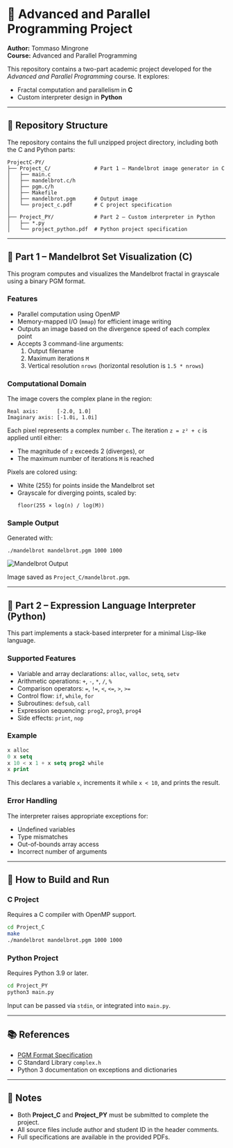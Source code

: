 # 🧵 Advanced and Parallel Programming Project

**Author:** Tommaso Mingrone  
**Course:** Advanced and Parallel Programming

This repository contains a two-part academic project developed for the *Advanced and Parallel Programming* course. It explores:
- Fractal computation and parallelism in **C**
- Custom interpreter design in **Python**

---

## 📁 Repository Structure

The repository contains the full unzipped project directory, including both the C and Python parts:

```
ProjectC-PY/
├── Project_C/              # Part 1 – Mandelbrot image generator in C
│   ├── main.c
│   ├── mandelbrot.c/h
│   ├── pgm.c/h
│   ├── Makefile
│   ├── mandelbrot.pgm      # Output image
│   └── project_c.pdf       # C project specification
│
├── Project_PY/             # Part 2 – Custom interpreter in Python
│   ├── *.py
│   └── project_python.pdf  # Python project specification
```

---

## 🧠 Part 1 – Mandelbrot Set Visualization (C)

This program computes and visualizes the Mandelbrot fractal in grayscale using a binary PGM format.

### Features

- Parallel computation using OpenMP
- Memory-mapped I/O (`mmap`) for efficient image writing
- Outputs an image based on the divergence speed of each complex point
- Accepts 3 command-line arguments:
  1. Output filename
  2. Maximum iterations `M`
  3. Vertical resolution `nrows` (horizontal resolution is `1.5 * nrows`)

### Computational Domain

The image covers the complex plane in the region:

```
Real axis:      [-2.0, 1.0]
Imaginary axis: [-1.0i, 1.0i]
```

Each pixel represents a complex number `c`. The iteration `z = z² + c` is applied until either:
- The magnitude of `z` exceeds 2 (diverges), or
- The maximum number of iterations `M` is reached

Pixels are colored using:

- White (255) for points inside the Mandelbrot set
- Grayscale for diverging points, scaled by:
  ```
  floor(255 × log(n) / log(M))
  ```

### Sample Output

Generated with:

```
./mandelbrot mandelbrot.pgm 1000 1000
```

![Mandelbrot Output](ProjectC-PY/Project_C/mandelbrot.pgm)

Image saved as `Project_C/mandelbrot.pgm`.

---

## 🐍 Part 2 – Expression Language Interpreter (Python)

This part implements a stack-based interpreter for a minimal Lisp-like language.

### Supported Features

- Variable and array declarations: `alloc`, `valloc`, `setq`, `setv`
- Arithmetic operations: `+`, `-`, `*`, `/`, `%`
- Comparison operators: `=`, `!=`, `<`, `<=`, `>`, `>=`
- Control flow: `if`, `while`, `for`
- Subroutines: `defsub`, `call`
- Expression sequencing: `prog2`, `prog3`, `prog4`
- Side effects: `print`, `nop`

### Example

```lisp
x alloc
0 x setq
x 10 < x 1 + x setq prog2 while
x print
```

This declares a variable `x`, increments it while `x < 10`, and prints the result.

### Error Handling

The interpreter raises appropriate exceptions for:
- Undefined variables
- Type mismatches
- Out-of-bounds array access
- Incorrect number of arguments

---

## 🔧 How to Build and Run

### C Project

Requires a C compiler with OpenMP support.

```bash
cd Project_C
make
./mandelbrot mandelbrot.pgm 1000 1000
```

### Python Project

Requires Python 3.9 or later.

```bash
cd Project_PY
python3 main.py
```

Input can be passed via `stdin`, or integrated into `main.py`.

---

## 📚 References

- [PGM Format Specification](https://netpbm.sourceforge.net/doc/pgm.html)
- C Standard Library `complex.h`
- Python 3 documentation on exceptions and dictionaries

---

## 📝 Notes

- Both **Project_C** and **Project_PY** must be submitted to complete the project.
- All source files include author and student ID in the header comments.
- Full specifications are available in the provided PDFs.

